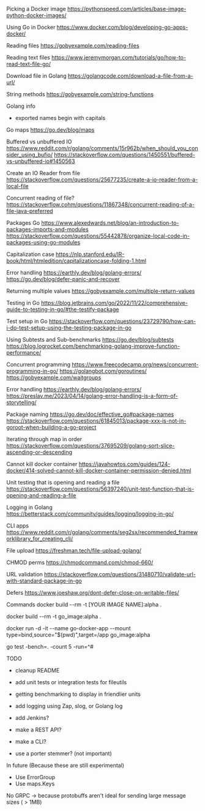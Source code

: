 Picking a Docker image
https://pythonspeed.com/articles/base-image-python-docker-images/

Using Go in Docker
https://www.docker.com/blog/developing-go-apps-docker/

Reading files
https://gobyexample.com/reading-files

Reading text files
https://www.jeremymorgan.com/tutorials/go/how-to-read-text-file-go/

Download file in Golang
https://golangcode.com/download-a-file-from-a-url/

String methods
https://gobyexample.com/string-functions

Golang info
- exported names begin with capitals

Go maps
https://go.dev/blog/maps

Buffered vs unbuffered IO
https://www.reddit.com/r/golang/comments/15r962b/when_should_you_consider_using_bufio/
https://stackoverflow.com/questions/1450551/buffered-vs-unbuffered-io#1450563

Create an IO Reader from file
https://stackoverflow.com/questions/25677235/create-a-io-reader-from-a-local-file


Concurrent reading of file?
https://stackoverflow.cohm/questions/11867348/concurrent-reading-of-a-file-java-preferred

Packages Go
https://www.alexedwards.net/blog/an-introduction-to-packages-imports-and-modules
https://stackoverflow.com/questions/55442878/organize-local-code-in-packages-using-go-modules

Capitalization case
https://nlp.stanford.edu/IR-book/html/htmledition/capitalizationcase-folding-1.html

Error handling
https://earthly.dev/blog/golang-errors/
https://go.dev/blog/defer-panic-and-recover

Returning multiple values
https://gobyexample.com/multiple-return-values

Testing in Go
https://blog.jetbrains.com/go/2022/11/22/comprehensive-guide-to-testing-in-go/#the-testify-package

Test setup in Go
https://stackoverflow.com/questions/23729790/how-can-i-do-test-setup-using-the-testing-package-in-go

Using Subtests and Sub-benchmarks
https://go.dev/blog/subtests
https://blog.logrocket.com/benchmarking-golang-improve-function-performance/

Concurrent programming
https://www.freecodecamp.org/news/concurrent-programming-in-go/
https://golangbot.com/goroutines/
https://gobyexample.com/waitgroups

Error handling
https://earthly.dev/blog/golang-errors/
https://preslav.me/2023/04/14/golang-error-handling-is-a-form-of-storytelling/

Package naming
https://go.dev/doc/effective_go#package-names
https://stackoverflow.com/questions/61845013/package-xxx-is-not-in-goroot-when-building-a-go-project

Iterating through map in order
https://stackoverflow.com/questions/37695209/golang-sort-slice-ascending-or-descending

Cannot kill docker container
https://javahowtos.com/guides/124-docker/414-solved-cannot-kill-docker-container-permission-denied.html

Unit testing that is opening and reading a file
https://stackoverflow.com/questions/56397240/unit-test-function-that-is-opening-and-reading-a-file

Logging in Golang
https://betterstack.com/community/guides/logging/logging-in-go/

CLI apps
https://www.reddit.com/r/golang/comments/seg2sx/recommended_frameworklibrary_for_creating_cli/

File upload
https://freshman.tech/file-upload-golang/

CHMOD perms
https://chmodcommand.com/chmod-660/

URL validation
https://stackoverflow.com/questions/31480710/validate-url-with-standard-package-in-go

Defers
https://www.joeshaw.org/dont-defer-close-on-writable-files/

Commands
docker build --rm -t [YOUR IMAGE NAME]:alpha .

docker build --rm -t go_image:alpha .

docker run -d -it --name go-docker-app --mount type=bind,source="$(pwd)",target=/app go_image:alpha

go test -bench=. -count 5 -run=^#


TODO
- cleanup README
- add unit tests or integration tests for fileutils
- getting benchmarking to display in friendlier units
- add logging using Zap, slog, or Golang log
- add Jenkins?
- make a REST API?
- make a CLI?


- use a porter stemmer? (not important)


In future (Because these are still experimental)
- Use ErrorGroup
- Use maps.Keys


No GRPC -> because protobuffs aren't ideal for sending large message sizes ( > 1MB)
